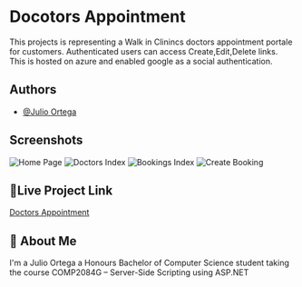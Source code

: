 
# Docotors Appointment

This projects is representing a Walk in Clinincs doctors appointment
portale for customers. Authenticated users can access 
Create,Edit,Delete links. This is hosted on azure and enabled
google as a social authentication.


## Authors

- [@Julio Ortega](https://github.com/PPicklee)


## Screenshots

![Home Page](https://www.linkpicture.com/q/Home-page_1.png)
![Doctors Index](https://www.linkpicture.com/q/Doctors.png)
![Bookings Index](https://www.linkpicture.com/q/Bookings.png)
![Create Booking](https://www.linkpicture.com/q/Create-Booking.png)


## 🔗Live Project Link
[Doctors Appointment](https://doctorappointment.azurewebsites.net/)

## 🚀 About Me
I'm a Julio Ortega a Honours Bachelor of Computer Science student
taking the course COMP2084G – Server-Side Scripting using ASP.NET

